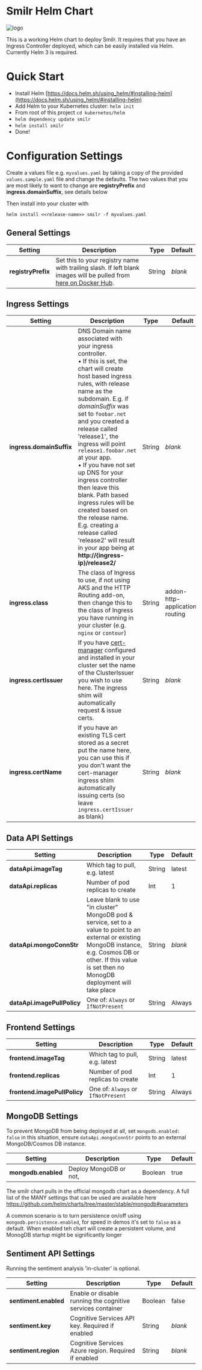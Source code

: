 # Smilr Helm Chart

![logo](https://datamountaineer.com/wp-content/uploads/2016/09/helm.png)

This is a working Helm chart to deploy Smilr. It requires that you have an Ingress Controller deployed, which can be easily installed via Helm. Currently Helm 3 is required.

# Quick Start

- Install Helm [https://docs.helm.sh/using_helm/#installing-helm](https://docs.helm.sh/using_helm/#installing-helm)
- Add Helm to your Kubernetes cluster: `helm init`
- From root of this project `cd kubernetes/helm`
- `helm dependency update smilr`
- `helm install smilr`
- Done!

# Configuration Settings

Create a values file e.g. `myvalues.yaml` by taking a copy of the provided `values.sample.yaml` file and change the defaults. The two values that you are most likely to want to change are **registryPrefix** and **ingress.domainSuffix**, see details below

Then install into your cluster with
```
helm install <<release-name>> smilr -f myvalues.yaml
```

## General Settings

|  Setting  |  Description           | Type | Default |
| --------- | ---------------------- | ---- | ------- |
| **registryPrefix** | Set this to your registry name with trailing slash. If left blank images will be pulled from [here on Docker Hub](https://hub.docker.com/u/smilr/). | String | *blank* |

## Ingress Settings

|  Setting  |  Description           | Type | Default |
| --------- | ---------------------- | ---- | ------- |
| **ingress.domainSuffix** | DNS Domain name associated with your ingress controller.<br/> &bull; If this is set, the chart will create host based ingress rules, with release name as the subdomain. E.g. if *domainSuffix* was set to `foobar.net` and you created a release called 'release1', the ingress will point `release1.foobar.net` at your app.<br/> &bull; If you have not set up DNS for your ingress controller then leave this blank. Path based ingress rules will be created based on the release name. E.g. creating a release called 'release2' will result in your app being at **http://{ingress-ip}/release2/** | String | *blank* |
| **ingress.class** | The class of Ingress to use, if not using AKS and the HTTP Routing add-on, then change this to the class of Ingress you have running in your cluster (e.g. `nginx` or `contour`) | String | addon-http-application-routing |
| **ingress.certIssuer** | If you have [cert-manager](https://github.com/jetstack/cert-manager) configured and installed in your cluster set the name of the ClusterIssuer you wish to use here. The ingress shim will automatically request & issue certs. | String | *blank* |
| **ingress.certName** | If you have an existing TLS cert stored as a secret put the name here, you can use this if you don't want the cert-manager ingress shim automatically issuing certs (so leave `ingress.certIssuer` as blank) | String | *blank* |

## Data API Settings

|  Setting  |  Description           | Type | Default |
| --------- | ---------------------- | ---- | ------- |
| **dataApi.imageTag** | Which tag to pull, e.g. latest | String | latest |
| **dataApi.replicas** | Number of pod replicas to create | Int | 1 |
| **dataApi.mongoConnStr** | Leave blank to use "in cluster" MongoDB pod & service, set to a value to point to an external or existing MongoDB instance, e.g. Cosmos DB or other. If this value is set then no MonogDB deployment will take place | String | *blank* |
| **dataApi.imagePullPolicy** | One of: `Always` or `IfNotPresent` | String | Always |

## Frontend Settings

|  Setting  |  Description           | Type | Default |
| --------- | ---------------------- | ---- | ------- |
| **frontend.imageTag** | Which tag to pull, e.g. latest | String | latest |
| **frontend.replicas** | Number of pod replicas to create | Int | 1 |
| **frontend.imagePullPolicy** | One of: `Always` or `IfNotPresent` | String | Always |

## MongoDB Settings
To prevent MongoDB from being deployed at all, set `mongodb.enabled: false` in this situation, ensure `dataApi.mongoConnStr` points to an external MongoDB/Cosmos DB instance.

|  Setting  |  Description           | Type | Default |
| --------- | ---------------------- | ---- | ------- |
| **mongodb.enabled** | Deploy MongoDB or not,  | Boolean | true |

The smilr chart pulls in the official mongodb chart as a dependency. A full list of the MANY settings that can be used are available here https://github.com/helm/charts/tree/master/stable/mongodb#parameters  

A common scenario is to turn persistence on/off using `mongodb.persistence.enabled`, for speed in demos it's set to `false` as a default. When enabled teh chart will create a persistent volume, and MonogDB startup might be significantly longer


## Sentiment API Settings
Running the sentiment analysis 'in-cluster' is optional.

|  Setting  |  Description           | Type | Default |
| --------- | ---------------------- | ---- | ------- |
| **sentiment.enabled** | Enable or disable running the cognitive services container | Boolean | false |
| **sentiment.key** | Cognitive Services API key. Required if enabled | String | *blank* |
| **sentiment.region** | Cognitive Services Azure region. Required if enabled | String | *blank* |